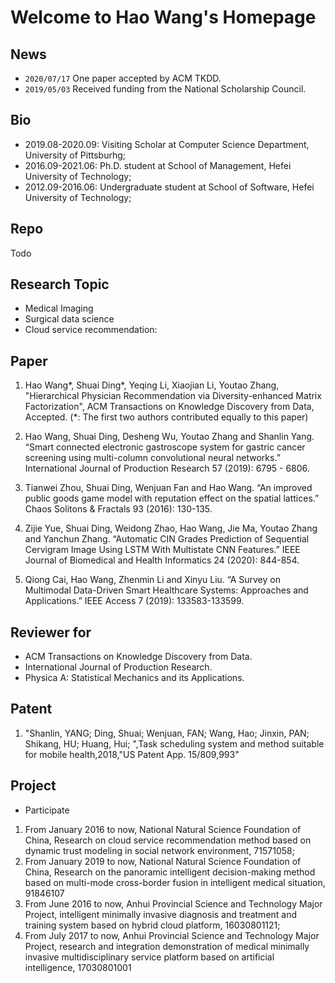 # Welcome to Hao Wang's Homepage

## News

- `2020/07/17` One paper accepted by ACM TKDD.
- `2019/05/03` Received funding from the National Scholarship Council.

## Bio

- 2019.08-2020.09: Visiting Scholar at Computer Science Department, University of Pittsburhg;
- 2016.09-2021.06: Ph.D. student at School of Management, Hefei University of Technology;
- 2012.09-2016.06: Undergraduate student at School of Software, Hefei University of Technology;

## Repo

Todo

## Research Topic

- Medical Imaging
- Surgical data science
- Cloud service recommendation:

## Paper

1. Hao Wang*, Shuai Ding*, Yeqing Li, Xiaojian Li, Youtao Zhang, "Hierarchical Physician Recommendation via Diversity-enhanced Matrix Factorization", ACM Transactions on Knowledge Discovery from Data, Accepted. (\*: The first two authors contributed equally to this paper)

2. Hao Wang, Shuai Ding, Desheng Wu, Youtao Zhang and Shanlin Yang. “Smart connected electronic gastroscope system for gastric cancer screening using multi-column convolutional neural networks.” International Journal of Production Research 57 (2019): 6795 - 6806.

3. Tianwei Zhou, Shuai Ding, Wenjuan Fan and Hao Wang. “An improved public goods game model with reputation effect on the spatial lattices.” Chaos Solitons & Fractals 93 (2016): 130-135.

4. Zijie Yue, Shuai Ding, Weidong Zhao, Hao Wang, Jie Ma, Youtao Zhang and Yanchun Zhang. “Automatic CIN Grades Prediction of Sequential Cervigram Image Using LSTM With Multistate CNN Features.” IEEE Journal of Biomedical and Health Informatics 24 (2020): 844-854.

5. Qiong Cai, Hao Wang, Zhenmin Li and Xinyu Liu. “A Survey on Multimodal Data-Driven Smart Healthcare Systems: Approaches and Applications.” IEEE Access 7 (2019): 133583-133599.

## Reviewer for

- ACM Transactions on Knowledge Discovery from Data.
- International Journal of Production Research.
- Physica A: Statistical Mechanics and its Applications.

## Patent

1. "Shanlin, YANG; Ding, Shuai; Wenjuan, FAN; Wang, Hao; Jinxin, PAN; Shikang, HU; Huang, Hui; ",Task scheduling system and method suitable for mobile health,2018,"US Patent App. 15/809,993"

## Project

- Participate

1. From January 2016 to now, National Natural Science Foundation of China, Research on cloud service recommendation method based on dynamic trust modeling in social network environment, 71571058;
2. From January 2019 to now, National Natural Science Foundation of China, Research on the panoramic intelligent decision-making method based on multi-mode cross-border fusion in intelligent medical situation, 91846107
3. From June 2016 to now, Anhui Provincial Science and Technology Major Project, intelligent minimally invasive diagnosis and treatment and training system based on hybrid cloud platform, 16030801121;
4. From July 2017 to now, Anhui Provincial Science and Technology Major Project, research and integration demonstration of medical minimally invasive multidisciplinary service platform based on artificial intelligence, 17030801001
